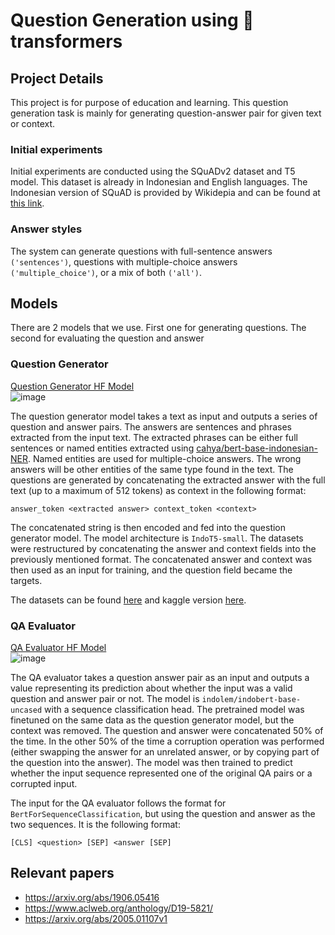 # Question Generation using 🤗 transformers

## Project Details
This project is for purpose of education and learning. This question generation task is mainly for generating question-answer pair for given text or context.

### Initial experiments
Initial experiments are conducted using the SQuADv2 dataset and T5 model. This dataset is already in Indonesian and English languages. The Indonesian version of SQuAD is provided by Wikidepia and can be found at [this link](https://github.com/Wikidepia/indonesian_datasets).


### Answer styles
The system can generate questions with full-sentence answers `('sentences')`, questions with multiple-choice answers `('multiple_choice')`, or a mix of both `('all')`.

## Models
There are 2 models that we use. First one for generating questions. The second for evaluating the question and answer

### Question Generator
[Question Generator HF Model](https://huggingface.co/widyanto/IndoT5-small-qg)<br>
![image](https://user-images.githubusercontent.com/31152419/137052228-d6da8fcc-e803-49d8-b137-f0b057f20f95.png)

The question generator model takes a text as input and outputs a series of question and answer pairs. The answers are sentences and phrases extracted from the input text. The extracted phrases can be either full sentences or named entities extracted using [cahya/bert-base-indonesian-NER](https://huggingface.co/cahya/bert-base-indonesian-NER). Named entities are used for multiple-choice answers. The wrong answers will be other entities of the same type found in the text. The questions are generated by concatenating the extracted answer with the full text (up to a maximum of 512 tokens) as context in the following format:

```
answer_token <extracted answer> context_token <context>
```
The concatenated string is then encoded and fed into the question generator model. The model architecture is `IndoT5-small`. The datasets were restructured by concatenating the answer and context fields into the previously mentioned format. The concatenated answer and context was then used as an input for training, and the question field became the targets.

The datasets can be found [here](https://drive.google.com/drive/folders/1-wCkPQy4bhPybJ4vuvP7DDRNxAzSRtwT?usp=sharing) and kaggle version [here](https://www.kaggle.com/fathinahizzati/questionanswer).

### QA Evaluator
[QA Evaluator HF Model](https://huggingface.co/widyanto/indobert-base-uncased-qa-evaluator)<br>
![image](https://user-images.githubusercontent.com/31152419/137052317-0a356b35-e76a-434b-9dfa-f4137c310779.png)

The QA evaluator takes a question answer pair as an input and outputs a value representing its prediction about whether the input was a valid question and answer pair or not. The model is `indolem/indobert-base-uncased` with a sequence classification head. The pretrained model was finetuned on the same data as the question generator model, but the context was removed. The question and answer were concatenated 50% of the time. In the other 50% of the time a corruption operation was performed (either swapping the answer for an unrelated answer, or by copying part of the question into the answer). The model was then trained to predict whether the input sequence represented one of the original QA pairs or a corrupted input.

The input for the QA evaluator follows the format for `BertForSequenceClassification`, but using the question and answer as the two sequences. It is the following format:

```
[CLS] <question> [SEP] <answer [SEP]
```

## Relevant papers
- https://arxiv.org/abs/1906.05416
- https://www.aclweb.org/anthology/D19-5821/
- https://arxiv.org/abs/2005.01107v1
